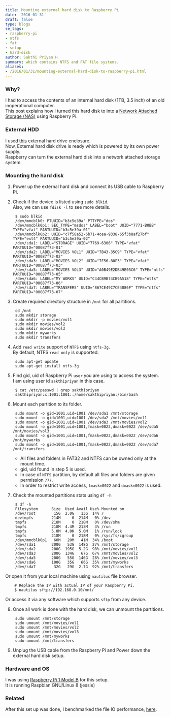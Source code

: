 ```yaml
---
title: Mounting external hard disk to Raspberry Pi
date: '2016-01-31'
draft: false
type: blogs
se_tags:
- raspberry-pi
- ntfs
- fat
- setup
- hard-disk
author: Sakthi Priyan H
summary: which contains NTFS and FAT file systems.
aliases:
- /2016/01/31/mounting-external-hard-disk-to-raspberry-pi.html
---
```


### Why?
I had to access the contents of an internal hard disk (1TB, 3.5 inch) of an old inoperational computer.  
This post explains how I turned this hard disk to into a [Network Attached Storage (NAS)](https://en.wikipedia.org/wiki/Network-attached_storage) using Raspberry Pi.

### External HDD
I used [this](http://www.amazon.in/gp/product/B00GAML7OK) external hard drive enclosure.  
Now, External hard disk drive is ready which is powered by its own power supply.  
Raspberry can turn the external hard disk into a network attached storage system.

### Mounting the hard disk
1. Power up the external hard disk and connect its USB cable to Raspberry Pi.

2. Check if the device is listed using `sudo blkid`.  
Also, we can use `fdisk -l` to see more details.

        $ sudo blkid
        /dev/mmcblk0: PTUUID="b3c5e39a" PTTYPE="dos"
        /dev/mmcblk0p1: SEC_TYPE="msdos" LABEL="boot" UUID="7771-B0BB" TYPE="vfat" PARTUUID="b3c5e39a-01"
        /dev/mmcblk0p2: UUID="c7f58a52-6b71-4cea-9338-65f3b8af27bf" TYPE="ext4" PARTUUID="b3c5e39a-02"
        /dev/sda1: LABEL="STORAGE" UUID="7769-6306" TYPE="vfat" PARTUUID="00087f73-01"
        /dev/sda2: LABEL="MOVIES VOL1" UUID="7B43-35C9" TYPE="vfat" PARTUUID="00087f73-02"
        /dev/sda3: LABEL="MOVIES VOL2" UUID="7F56-80F3" TYPE="vfat" PARTUUID="00087f73-03"
        /dev/sda5: LABEL="MOVIES VOL3" UUID="A0B49E2DB49E05C6" TYPE="ntfs" PARTUUID="00087f73-05"
        /dev/sda6: LABEL="MY WORKS" UUID="C44CB9B74CB9A518" TYPE="ntfs" PARTUUID="00087f73-06"
        /dev/sda7: LABEL="TRANSFERS" UUID="867CE49C7CE4886F" TYPE="ntfs" PARTUUID="00087f73-07"

3. Create required directory structure in `/mnt` for all partitions.

        cd /mnt
        sudo mkdir storage
        sudo mkdir -p movies/vol1
        sudo mkdir movies/vol2
        sudo mkdir movies/vol3
        sudo mkdir myworks
        sudo mkdir transfers

4. Add `read write` support of `NTFS` using `ntfs-3g`.  
By default, NTFS `read only` is supported.

        sudo apt-get update
        sudo apt-get install ntfs-3g

5. Find gid, uid of Raspberry Pi `user` you are using to access the system.  
I am using user id `sakthipriyan` in this case.

        $ cat /etc/passwd | grep sakthipriyan
        sakthipriyan:x:1001:1001::/home/sakthipriyan:/bin/bash

6. Mount each partition to its folder.

        sudo mount -o gid=1001,uid=1001 /dev/sda1 /mnt/storage
        sudo mount -o gid=1001,uid=1001 /dev/sda2 /mnt/movies/vol1
        sudo mount -o gid=1001,uid=1001 /dev/sda3 /mnt/movies/vol2
        sudo mount -o gid=1001,uid=1001,fmask=0022,dmask=0022 /dev/sda5 /mnt/movies/vol3
        sudo mount -o gid=1001,uid=1001,fmask=0022,dmask=0022 /dev/sda6 /mnt/myworks
        sudo mount -o gid=1001,uid=1001,fmask=0022,dmask=0022 /dev/sda7 /mnt/transfers

    * All files and folders in FAT32 and NTFS can be owned only at the mount time.
    * gid, uid found in step 5 is used.
    * In case of `NTFS` partition, by default all files and folders are given permission `777`.
    * In order to restrict write access, `fmask=0022` and `dmask=0022` is used.


7. Check the mounted partitions stats using `df -h`

        $ df -h
        Filesystem      Size  Used Avail Use% Mounted on
        /dev/root        15G  2.0G   13G  14% /
        devtmpfs        214M     0  214M   0% /dev
        tmpfs           218M     0  218M   0% /dev/shm
        tmpfs           218M  4.4M  213M   3% /run
        tmpfs           5.0M  4.0K  5.0M   1% /run/lock
        tmpfs           218M     0  218M   0% /sys/fs/cgroup
        /dev/mmcblk0p1   60M   20M   41M  34% /boot
        /dev/sda1       200G   53G  148G  27% /mnt/storage
        /dev/sda2       200G  195G  5.2G  98% /mnt/movies/vol1
        /dev/sda3       200G  134G   67G  67% /mnt/movies/vol2
        /dev/sda5       200G   55G  146G  28% /mnt/movies/vol3
        /dev/sda6       100G   35G   66G  35% /mnt/myworks
        /dev/sda7        32G   29G  2.7G  92% /mnt/transfers
Or open it from your local machine using `nautilus` file browser.

        # Replace the IP with actual IP of your Raspberry Pi.
        $ nautilus sftp://192.168.0.10/mnt/
Or access it via any software which supports `sftp` from any device.  

8. Once all work is done with the hard disk, we can unmount the partitions.

        sudo umount /mnt/storage
        sudo umount /mnt/movies/vol1
        sudo umount /mnt/movies/vol2
        sudo umount /mnt/movies/vol3
        sudo umount /mnt/myworks
        sudo umount /mnt/transfers

9. Unplug the USB cable from the Raspberry Pi and Power down the external hard disk setup.

### Hardware and OS
I was using [Raspberry Pi 1 Model B](https://www.raspberrypi.org/products/model-b/) for this setup.  
It is running Raspbian GNU/Linux 8 (jessie)

### Related
After this set up was done, I benchmarked the file IO performance, [here](raspberry-pi-benchmarking-file-io.html).